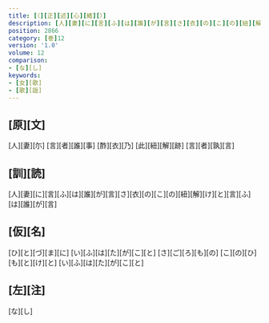 ```yaml
---
title: [（][正][述][心][緒][）]
description: [人][妻][に][言][ふ][は][誰][が][言][さ][衣][の][こ][の][紐][解][け][と][言][ふ][は][誰][が][言]
position: 2866
category: [巻]12
version: '1.0'
volume: 12
comparison:
- [な][し]
keywords:
- [女][歌]
- [歌][謡]
---
```


## [原][文]

[人][妻][尓] [言][者][誰][事] [酢][衣][乃] [此][紐][解][跡] [言][者][孰][言]

## [訓][読]

[人][妻][に][言][ふ][は][誰][が][言][さ][衣][の][こ][の][紐][解][け][と][言][ふ][は][誰][が][言]

## [仮][名]

[ひ][と][づ][ま][に] [い][ふ][は][た][が][こ][と] [さ][ご][ろ][も][の] [こ][の][ひ][も][と][け][と] [い][ふ][は][た][が][こ][と]

## [左][注]

[な][し]
